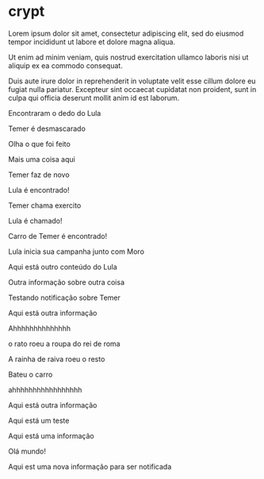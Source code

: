 # crypt
Lorem ipsum dolor sit amet, consectetur adipiscing elit, sed do eiusmod tempor incididunt ut labore et dolore magna aliqua.

Ut enim ad minim veniam, quis nostrud exercitation ullamco laboris nisi ut aliquip ex ea commodo consequat. 

Duis aute irure dolor in reprehenderit in voluptate velit esse cillum dolore eu fugiat nulla pariatur. Excepteur sint occaecat cupidatat non proident, sunt in culpa qui officia deserunt mollit anim id est laborum.

Encontraram o dedo do Lula

Temer é desmascarado

Olha o que foi feito

Mais uma coisa aqui

Temer faz de novo


Lula é encontrado!


Temer chama exercito

Lula é chamado!

Carro de Temer é encontrado!

Lula inicia sua campanha junto com Moro

Aqui está outro conteúdo do Lula

Outra informação sobre outra coisa

Testando notificação sobre Temer

Aqui está outra informação


Ahhhhhhhhhhhhhh

o rato roeu a roupa do rei de roma

A rainha de raiva roeu o resto

Bateu o carro


ahhhhhhhhhhhhhhhhh


Aqui está outra informação

Aqui está um teste


Aqui está uma informação




Olá mundo!

Aqui est uma nova informação para ser notificada
